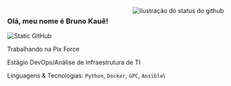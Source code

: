 <img align='right' src="https://github-readme-stats.vercel.app/api?username=BrunoKaue-02&show_icons=true&title_color=783c00&text_color=af552e&icon_color=783c00&bg_color=f8efd4&cache_seconds=2300" alt="ilustração do status do github">

### Olá, meu nome é Bruno Kauê!

<img src="https://img.shields.io/static/v1?label=Overview&message=BrunoKaue-02&color=f8efd4&style=for-the-badge&logo=GitHub" alt="Static GitHub">

<p>Trabalhando na Pix Force<br/></p>
<p>Estágio DevOps/Análise de Infraestrutura de TI</p>

Linguagens & Tecnologias: `Python`, `Docker`, `GPC`, `Ansible`\
